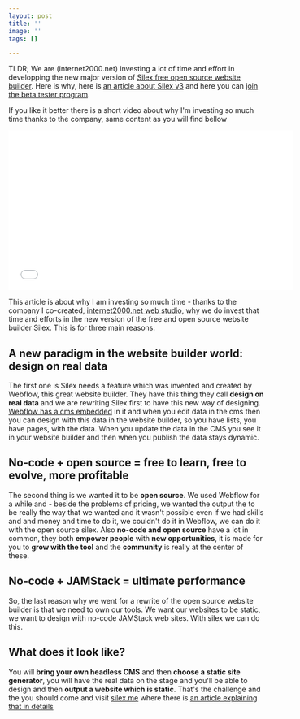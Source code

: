 ```yaml
---
layout: post
title: ''
image: ''
tags: []

---
```

TLDR; We are (internet2000.net) investing a lot of time and effort in developping the new major version of [Silex free open source website builder](https://www.silex.me/ "Silex no-code website builder"). Here is why, here is [an article about Silex v3](https://www.silexlabs.org/silex-v3-kickoff/ "About Silex v3") and here you can [join the beta tester program](https://mail-list.silexlabs.org/subscription/cemnfkaVrK?locale=en-US&source=youtube "Join Silex").

If you like it better there is a short video about why I'm investing so much time thanks to the company, same content as you will find bellow

<iframe width="560" height="315" src="[https://www.youtube.com/embed/NSziMX_dYJE](https://www.youtube.com/embed/NSziMX_dYJE "https://www.youtube.com/embed/NSziMX_dYJE")" title="YouTube video player" frameborder="0" allow="accelerometer; autoplay; clipboard-write; encrypted-media; gyroscope; picture-in-picture; web-share" allowfullscreen></iframe>

This article is about why I am investing so much time - thanks to the company I co-created, [internet2000.net web studio](https://internet2000.net/ "Sites internet éco-conçus"), why we do invest that time and efforts in the new version of the free and open source website builder Silex. This is for three main reasons:

## A new paradigm in the website builder world: design on real data

The first one is Silex needs a feature which was invented and created by Webflow, this great website builder. They have this thing they call **design on real data** and we are rewriting Silex first to have this new way of designing. [Webflow has a cms embedded](https://webflow.com/cms) in it and when you edit data in the cms then you can design with this data in the website builder, so you have lists, you have pages, with the data. When you update the data in the CMS you see it in your website builder and then when you publish the data stays dynamic.

## No-code + open source = free to learn, free to evolve, more profitable

The second thing is we wanted it to be **open source**. We used Webflow for a while and - beside the problems of pricing, we wanted the output the to be really the way that we wanted and it wasn't possible even if we had skills and and money and time to do it, we couldn't do it in Webflow, we can do it with the open source silex. Also **no-code and open source**  have a lot in common, they both **empower people** with **new opportunities**, it is made for you to **grow with the tool** and the **community** is really at the center of these.

## No-code + JAMStack = ultimate performance

So, the last reason why we went for a rewrite of the open source website builder is that we need to own our tools. We want our websites to be static, we want to design with no-code JAMStack web sites. With silex we can do this.

## What does it look like?

You will **bring your own headless CMS** and then **choose a static site generator**, you will have the real data on the stage and you'll be able to design and then **output a website which is static**. That's the challenge and the you should come and visit [silex.me](https://www.silex.me "Silex website") where there is [an article explaining that in details]()